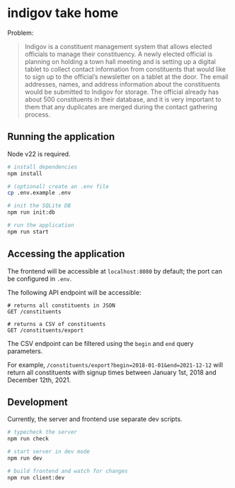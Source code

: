 # indigov take home

Problem:
> Indigov is a constituent management system that allows elected officials to manage their constituency.
A newly elected official is planning on holding a town hall meeting and is setting up a digital tablet to
collect contact information from constituents that would like to sign up to the official’s newsletter on a
tablet at the door. The email addresses, names, and address information about the constituents would
be submitted to Indigov for storage. The official already has about 500 constituents in their database,
and it is very important to them that any duplicates are merged during the contact gathering process.

## Running the application

Node v22 is required.

```bash
# install dependencies
npm install

# (optional) create an .env file
cp .env.example .env

# init the SQLite DB
npm run init:db

# run the application
npm run start
```

## Accessing the application

The frontend will be accessible at `localhost:8080` by default; the port can be configured in `.env`.

The following API endpoint will be accessible:
```
# returns all constituents in JSON
GET /constituents

# returns a CSV of constituents
GET /constituents/export
```

The CSV endpoint can be filtered using the `begin` and `end` query parameters.

For example, `/constituents/export?begin=2018-01-01&end=2021-12-12` will return all constituents with signup times between January 1st, 2018 and December 12th, 2021.

## Development

Currently, the server and frontend use separate dev scripts.

```bash
# typecheck the server
npm run check

# start server in dev mode
npm run dev

# build frontend and watch for changes
npm run client:dev
```
